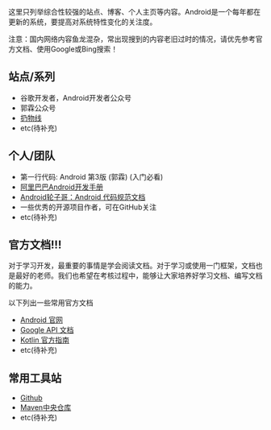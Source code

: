 这里只列举综合性较强的站点、博客、个人主页等内容。Android是一个每年都在更新的系统，要提高对系统特性变化的关注度。

注意：国内网络内容鱼龙混杂，常出现搜到的内容老旧过时的情况，请优先参考官方文档、使用Google或Bing搜索！

## 站点/系列

* 谷歌开发者，Android开发者公众号
* 郭霖公众号
* [扔物线](https://rengwuxian.com/)
* etc(待补充)

## 个人/团队

* 第一行代码: Android 第3版 (郭霖)  (入门必看)
* [阿里巴巴Android开发手册](https://edu.aliyun.com/course/813/lesson/list)
* [Android轮子哥：Android 代码规范文档](https://github.com/getActivity/AndroidCodeStandard)
* 一些优秀的开源项目作者，可在GitHub关注
* etc(待补充)

## 官方文档!!!

对于学习开发，最重要的事情是学会阅读文档。对于学习或使用一门框架，文档也是最好的老师。我们也希望在考核过程中，能够让大家培养好学习文档、编写文档的能力。

以下列出一些常用官方文档

* [Android 官网](https://developer.android.google.cn/?hl=zh-cn)
* [Google API 文档](https://developer.android.google.cn/reference)
* [Kotlin 官方指南](https://www.kotlincn.net/docs/reference/basic-syntax.html)
* etc(待补充)


## 常用工具站

* [Github](github.com)
* [Maven中央仓库](https://mvnrepository.com/)
* etc(待补充)


<!--
## 学习路线

![20230703142015](../img/20230703142015.png)
-->
